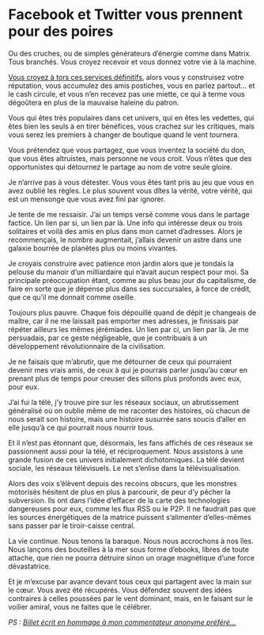 # Facebook et Twitter vous prennent pour des poires

Ou des cruches, ou de simples générateurs d’énergie comme dans Matrix. Tous branchés. Vous croyez recevoir et vous donnez votre vie à la machine.<span id="more-32943"></span>

[Vous croyez à tors ces services définitifs](https://tcrouzet.com/2013/05/23/facebook-et-twitter-secrouleront-comme-un-chateau-de-cartes/), alors vous y construisez votre réputation, vous accumulez des amis postiches, vous en parlez partout… et le cash circule, et vous n’en recevez pas une miette, ce qui à terme vous dégoûtera en plus de la mauvaise haleine du patron.

Vous qui êtes très populaires dans cet univers, qui en êtes les vedettes, qui êtes bien les seuls à en tirer bénéfices, vous crachez sur les critiques, mais vous serez les premiers à changer de boutique quand le vent tournera.

Vous prétendez que vous partagez, que vous inventez la société du don, que vous êtes altruistes, mais personne ne vous croit. Vous n’êtes que des opportunistes qui détournez le partage au nom de votre seule gloire.

Je n’arrive pas à vous détester. Vous vous êtes tant pris au jeu que vous en avez oublié les règles. Le plus souvent vous dîtes la vérité, votre vérité, qui est un mensonge que vous avez fini par ignorer.

Je tente de me ressaisir. J’ai un temps versé comme vous dans le partage factice. Un lien par si, un lien par là. Une info qui intéresse deux ou trois solitaires et voilà des amis en plus dans mon carnet d’adresses. Alors je recommençais, le nombre augmentait, j’allais devenir un astre dans une galaxie bourrée de planètes plus ou moins vivantes.

Je croyais construire avec patience mon jardin alors que je tondais la pelouse du manoir d’un milliardaire qui n’avait aucun respect pour moi. Sa principale préoccupation étant, comme au plus beau jour du capitalisme, de faire en sorte que je dépense plus dans ses succursales, à force de crédit, que ce qu’il me donnait comme oseille.

Toujours plus pauvre. Chaque fois dépouillé quand de dépit je changeais de maître, car il ne me laissait pas emporter mes adresses, je finissais par répéter ailleurs les mêmes jérémiades. Un lien par ci, un lien par là. Je me persuadais, par ce geste négligeable, que je contribuais à un développement révolutionnaire de la civilisation.

Je ne faisais que m’abrutir, que me détourner de ceux qui pourraient devenir mes vrais amis, de ceux à qui je pourrais parler jusqu’au cœur en prenant plus de temps pour creuser des sillons plus profonds avec eux, pour eux.

J’ai fui la télé, j’y trouve pire sur les réseaux sociaux, un abrutissement généralisé où on oublie même de me raconter des histoires, où chacun de nous serait son histoire, mais une histoire susurrée sans soucis d’aller en elle jusqu’à ce qui pourrait nous nourrir tous.

Et il n’est pas étonnant que, désormais, les fans affichés de ces réseaux se passionnent aussi pour la télé, et réciproquement. Nous assistons à une grande fusion de ces univers initialement dichotomiques. La télé devient sociale, les réseaux télévisuels. Le net s’enlise dans la télévisualisation.

Alors des voix s’élèvent depuis des recoins obscurs, que les monstres motorisés hésitent de plus en plus à parcourir, de peur d’y pêcher la subversion. Ils ont dans l’idée d’effacer de la carte des technologies dangereuses pour eux, comme les flux RSS ou le P2P. Il ne faudrait pas que les sources énergétiques de la matrice puissent s’alimenter d’elles-mêmes sans passer par le tiroir-caisse central.

La vie continue. Nous tenons la baraque. Nous nous accrochons à nos îles. Nous lançons des bouteilles à la mer sous forme d’ebooks, libres de toute attache, que rien ne pourra détruire sinon un orage magnétique d’une force dévastatrice.

Et je m’excuse par avance devant tous ceux qui partagent avec la main sur le cœur. Vous avez été récupérés. Vous défendez souvent des idées contraires à celles poussées par le vent dominant, mais, en le faisant sur le voilier amiral, vous ne faites que le célébrer.

*PS : [Billet écrit en hommage à mon commentateur anonyme préféré…](https://tcrouzet.com/2013/05/23/facebook-et-twitter-secrouleront-comme-un-chateau-de-cartes/#comment-148137)*